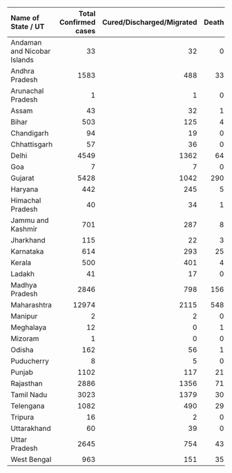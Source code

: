 | Name of State / UT          |   Total Confirmed cases |   Cured/Discharged/Migrated |   Death |
|:----------------------------|------------------------:|----------------------------:|--------:|
| Andaman and Nicobar Islands |                      33 |                          32 |       0 |
| Andhra Pradesh              |                    1583 |                         488 |      33 |
| Arunachal Pradesh           |                       1 |                           1 |       0 |
| Assam                       |                      43 |                          32 |       1 |
| Bihar                       |                     503 |                         125 |       4 |
| Chandigarh                  |                      94 |                          19 |       0 |
| Chhattisgarh                |                      57 |                          36 |       0 |
| Delhi                       |                    4549 |                        1362 |      64 |
| Goa                         |                       7 |                           7 |       0 |
| Gujarat                     |                    5428 |                        1042 |     290 |
| Haryana                     |                     442 |                         245 |       5 |
| Himachal Pradesh            |                      40 |                          34 |       1 |
| Jammu and Kashmir           |                     701 |                         287 |       8 |
| Jharkhand                   |                     115 |                          22 |       3 |
| Karnataka                   |                     614 |                         293 |      25 |
| Kerala                      |                     500 |                         401 |       4 |
| Ladakh                      |                      41 |                          17 |       0 |
| Madhya Pradesh              |                    2846 |                         798 |     156 |
| Maharashtra                 |                   12974 |                        2115 |     548 |
| Manipur                     |                       2 |                           2 |       0 |
| Meghalaya                   |                      12 |                           0 |       1 |
| Mizoram                     |                       1 |                           0 |       0 |
| Odisha                      |                     162 |                          56 |       1 |
| Puducherry                  |                       8 |                           5 |       0 |
| Punjab                      |                    1102 |                         117 |      21 |
| Rajasthan                   |                    2886 |                        1356 |      71 |
| Tamil Nadu                  |                    3023 |                        1379 |      30 |
| Telengana                   |                    1082 |                         490 |      29 |
| Tripura                     |                      16 |                           2 |       0 |
| Uttarakhand                 |                      60 |                          39 |       0 |
| Uttar Pradesh               |                    2645 |                         754 |      43 |
| West Bengal                 |                     963 |                         151 |      35 |